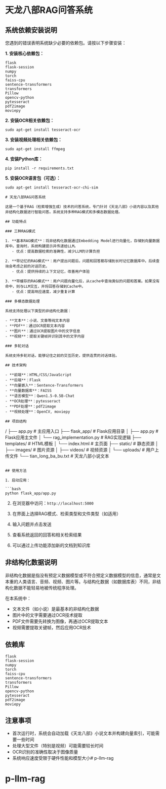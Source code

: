 # 天龙八部RAG问答系统

## 系统依赖安装说明

您遇到的错误表明系统缺少必要的依赖包。请按以下步骤安装：

**1. 安装核心依赖包：**

```
flask
flask-session
numpy
torch
faiss-cpu
sentence-transformers
transformers
Pillow
opencv-python
pytesseract
pdf2image
moviepy
```

**2. 安装OCR相关依赖包：**

```
sudo apt-get install tesseract-ocr
```

**3. 安装视频处理相关依赖包：**

```
sudo apt-get install ffmpeg
```

**4. 安装Python库：**

```
pip install -r requirements.txt
```

**5. 安装OCR语言包（可选）：**

```
sudo apt-get install tesseract-ocr-chi-sim
```

```
# 天龙八部RAG问答系统

这是一个基于RAG（检索增强生成）技术的问答系统，专门针对《天龙八部》小说内容以及其他非结构化数据进行智能问答。系统支持多种RAG模式和多模态数据处理。

## 功能特点

### 三种RAG模式

1. **基本RAG模式**：将非结构化数据通过Embedding Model进行向量化，存储到向量数据库中。查询时，系统构建提示并传递给LLM。
   - 优点：提高数据检索的准确性，减少LLM的计算负担

2. **带记忆的RAG模式**：用户提出问题后，问题和回答都存储到长时记忆数据库中。后续查询会考虑之前的对话历史。
   - 优点：提供持续的上下文记忆，改善用户体验

3. **带缓存的RAG模式**：用户问题向量化后，从cache中查询类似的问题和答案。如果没有命中，则与LLM交互，并将回答存储到Cache中。
   - 优点：提高响应速度，减少重复计算

### 多模态数据处理

系统支持处理以下类型的非结构化数据：

- **文本**：小说、文章等纯文本内容
- **PDF**：通过OCR提取文本内容
- **图片**：通过OCR提取图片中的文字信息
- **视频**：提取关键帧并识别其中的文字内容

### 多轮对话

系统支持多轮对话，能够记住之前的交互历史，提供连贯的对话体验。

## 技术架构

- **前端**：HTML/CSS/JavaScript
- **后端**：Flask
- **向量嵌入**：Sentence-Transformers
- **向量数据库**：FAISS
- **语言模型**：Qwen1.5-0.5B-Chat
- **OCR处理**：pytesseract
- **PDF处理**：pdf2image
- **视频处理**：OpenCV, moviepy

## 项目结构

```
/
├── app.py                 # 主应用入口
├── flask_app/             # Flask应用目录
│   ├── app.py             # Flask应用主文件
│   └── rag_implementation.py  # RAG实现逻辑
├── templates/             # HTML模板
│   └── index.html         # 主页面
├── static/                # 静态资源
│   ├── images/            # 图片资源
│   ├── videos/            # 视频资源
│   └── uploads/           # 用户上传文件
└── tian_long_ba_bu.txt    # 天龙八部小说文本
```

## 使用方法

1. 启动应用：

```bash
python flask_app/app.py
```

2. 在浏览器中访问：`http://localhost:5000`

3. 在界面上选择RAG模式、检索类型和文件类型（如适用）

4. 输入问题并点击发送

5. 查看系统返回的回答和相关检索结果

6. 可以通过上传功能添加新的文档到知识库

## 非结构化数据说明

非结构化数据是指没有预定义数据模型或不符合预定义数据模型的信息，通常是文本重的人类语言、音频、视频、图片等。与结构化数据（如数据库表）不同，非结构化数据不能轻易地被传统程序处理。

在本系统中：

- 文本文件（如小说）是最基本的非结构化数据
- 图片中的文字需要通过OCR技术提取
- PDF文件需要先转换为图像，再通过OCR提取文本
- 视频需要提取关键帧，然后应用OCR技术

## 依赖库

```
flask
flask-session
numpy
torch
faiss-cpu
sentence-transformers
transformers
Pillow
opencv-python
pytesseract
pdf2image
moviepy
```

## 注意事项

- 首次运行时，系统会自动加载《天龙八部》小说文本并构建向量索引，可能需要一些时间
- 处理大型文件（特别是视频）可能需要较长时间
- OCR识别的准确性取决于图像质量
- 系统响应速度受限于硬件性能和模型大小# p-llm-rag
# p-llm-rag
